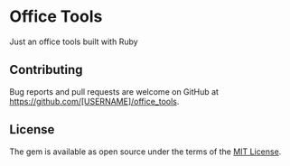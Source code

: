 # Office Tools

Just an office tools built with Ruby 

## Contributing

Bug reports and pull requests are welcome on GitHub at https://github.com/[USERNAME]/office_tools.

## License

The gem is available as open source under the terms of the [MIT License](https://opensource.org/licenses/MIT).
